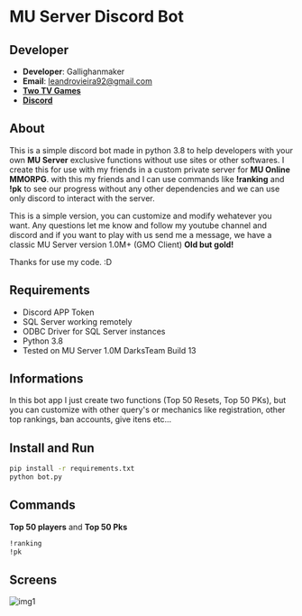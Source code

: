 # MU Server Discord Bot

## Developer

- **Developer**: Gallighanmaker
- **Email**: leandrovieira92@gmail.com
- **[Two TV Games](https://www.youtube.com/twotvgames)**
- **[Discord](https://discord.gg/rTG3ury)**

## About

This is a simple discord bot made in python 3.8 to help developers with your own **MU Server** exclusive functions without use sites or other softwares. I create this for use with my friends in a custom private server for **MU Online MMORPG**. with this my friends and I can use commands like **!ranking** and **!pk** to see our progress without any other dependencies and we can use only discord to interact with the server.

This is a simple version, you can customize and modify wehatever you want. Any questions let me know and follow my youtube channel and discord and if you want to play with us send me a message, we have a classic MU Server version 1.0M+ (GMO Client) **Old but gold!**

Thanks for use my code. :D

## Requirements

- Discord APP Token
- SQL Server working remotely
- ODBC Driver for SQL Server instances
- Python 3.8
- Tested on MU Server 1.0M DarksTeam Build 13

## Informations

In this bot app I just create two functions (Top 50 Resets, Top 50 PKs), but you can customize with other query's or mechanics like registration, other top rankings, ban accounts, give itens etc...

## Install and Run

```bash
pip install -r requirements.txt
python bot.py
```

## Commands

**Top 50 players** and **Top 50 Pks**

```bash
!ranking
!pk
```

## Screens

![img1](https://image.prntscr.com/image/vqJT1a-DSmKVycOzYWWmBw.png)